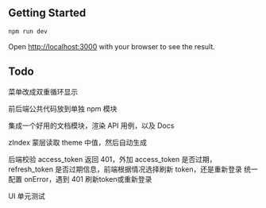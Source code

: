 ## Getting Started

```bash
npm run dev
```

Open [http://localhost:3000](http://localhost:3000) with your browser to see the result.

## Todo

菜单改成双重循环显示

前后端公共代码放到单独 npm 模块

集成一个好用的文档模块，渲染 API 用例，以及 Docs

zIndex 蒙层读取 theme 中值，然后自动生成

后端校验 access_token 返回 401，外加 access_token 是否过期，refresh_token 是否过期信息，前端根据情况选择刷新 token，还是重新登录
统一配置 onError，遇到 401 刷新token或重新登录

UI 单元测试